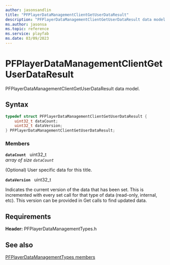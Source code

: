 ```yaml
---
author: jasonsandlin
title: "PFPlayerDataManagementClientGetUserDataResult"
description: "PFPlayerDataManagementClientGetUserDataResult data model."
ms.author: jasonsa
ms.topic: reference
ms.service: playfab
ms.date: 03/09/2023
---
```


# PFPlayerDataManagementClientGetUserDataResult  

PFPlayerDataManagementClientGetUserDataResult data model.  

## Syntax  
  
```cpp
typedef struct PFPlayerDataManagementClientGetUserDataResult {  
    uint32_t dataCount;  
    uint32_t dataVersion;  
} PFPlayerDataManagementClientGetUserDataResult;  
```
  
### Members  
  
**`dataCount`** &nbsp; uint32_t  
*array of size `dataCount`*  
  
(Optional) User specific data for this title.
  
**`dataVersion`** &nbsp; uint32_t  
  
Indicates the current version of the data that has been set. This is incremented with every set call for that type of data (read-only, internal, etc). This version can be provided in Get calls to find updated data.
  
  
## Requirements  
  
**Header:** PFPlayerDataManagementTypes.h
  
## See also  
[PFPlayerDataManagementTypes members](../pfplayerdatamanagementtypes_members.md)  

  
  
